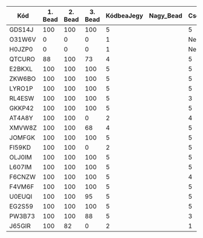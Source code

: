 | Kód | 1. Bead | 2. Bead | 3. Bead | KódbeaJegy | Nagy_Bead | Csoport_ALG | Csoport_ZH | Jegy |
| --- | ------- | ------- | ------- | ---------- | --------- | ----------- | ---------- | ---- |
| GDS14J | 100 | 100 | 100 | 5 |  | 5 | 3 | |
| O31W6V | 0 | 0 | 0 | 1 | | Nem irt | 1 | |
| H0JZP0 | 0 | 0 | 0 | 1 | | Nem irt | Nem írt | |
| QTCURO | 88 | 100 | 73 | 4 | | 5 | 5 | |
| E2BKXL | 100 | 100 | 100 | 5 | | 5 | 4 | |
| ZKW6BO | 100 | 100 | 100 | 5 | | 5 | 4 | | 
| LYRO1P | 100 | 100 | 100 | 5 | | 5 | 5 | |
| RL4ESW | 100 | 100 | 100 | 5 | | 3 | 1 | | 
| GKKP42 | 100 | 100 | 100 | 5 | | 5 | 3 | |
| AT4A8Y | 100 | 100 | 0 | 2 | | 4 | 1 | |
| XMVW8Z | 100 | 100 | 68 | 4 | | 5 | 4 | |
| JOMFGK | 100 | 100 | 100 | 5 | | 5 | 4 | |
| FI59KD | 100 | 100 | 0 | 2 | | 5 | Nem irt | |
| OLJ0IM | 100 | 100 | 100 | 5 | | 5 | 5 | |
| L607IM | 100 | 100 | 100 | 5 | | 5 | 3 | |
| F6CNZW | 100 | 100 | 100 | 5 | | 4 | 5 | |
| F4VM6F | 100 | 100 | 100 | 5 | | 5 | 5 | |
| U0EUQI | 100 | 100 | 95 | 5 | | 5 | 4 | |
| EG2S59 | 100 | 100 | 100 | 5 | | 5 | 3 | |
| PW3B73 | 100 | 100 | 88 | 5 | | 3 | 4 | |
| J65GIR | 100 | 82 | 0 | 2 | | 1 | 1 | |
